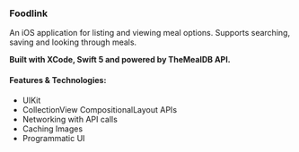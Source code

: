 ### Foodlink

An iOS application for listing and viewing meal options. Supports searching, saving and looking through meals. 

**Built with XCode, Swift 5 and powered by TheMealDB API.**

#### Features & Technologies: 
* UIKit 
* CollectionView CompositionalLayout APIs
* Networking with API calls
* Caching Images 
* Programmatic UI

